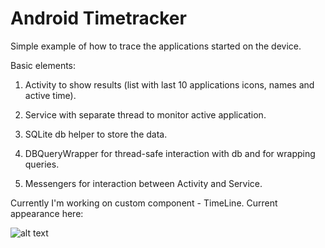 # Android Timetracker
Simple example of how to trace the applications started on the device.

Basic elements:

1. Activity to show results (list with last 10 applications icons, names and active time).

2. Service with separate thread to monitor active application.

3. SQLite db helper to store the data.

4. DBQueryWrapper for thread-safe interaction with db and for wrapping queries.

5. Messengers for interaction between Activity and Service.

Currently I'm working on custom component - TimeLine. Current appearance here:

![alt text](https://github.com/Tamplier/AndroidTimetracker/tree/master/images/TL_Example.png "TimeLine")